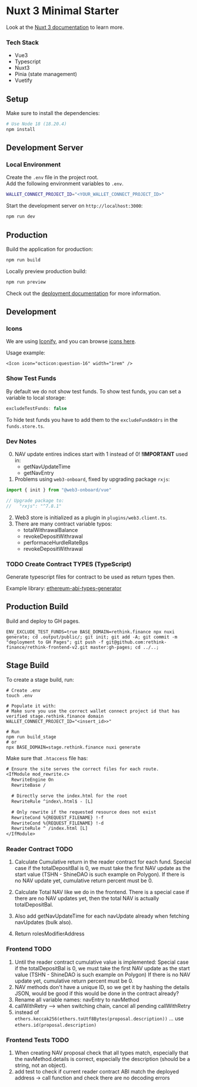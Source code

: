 # Nuxt 3 Minimal Starter

Look at the [Nuxt 3 documentation](https://nuxt.com/docs/getting-started/introduction) to learn more.


### Tech Stack
- Vue3
- Typescript
- Nuxt3
- Pinia (state management)
- Vuetify


## Setup

Make sure to install the dependencies:

```bash
# Use Node 18 (18.20.4)
npm install
```

## Development Server

### Local Environment
Create the `.env` file in the project root.\
Add the following environment variables to `.env`.
```bash
WALLET_CONNECT_PROJECT_ID="<YOUR_WALLET_CONNECT_PROJECT_ID>"
```

Start the development server on `http://localhost:3000`:
```bash
npm run dev
```

## Production

Build the application for production:

```bash
npm run build
```

Locally preview production build:

```bash
npm run preview
```

Check out the [deployment documentation](https://nuxt.com/docs/getting-started/deployment) for more information.


## Development
### Icons
We are using [Iconify](https://iconify.design/docs/), and you can browse [icons here](https://icon-sets.iconify.design/?keyword=oc).

Usage example:
```vue
<Icon icon="octicon:question-16" width="1rem" />
```
### Show Test Funds
By default we do not show test funds.
To show test funds, you can set a variable to local storage:
```js
excludeTestFunds: false
```
To hide test funds you have to add them to the `excludeFundAddrs` in the `funds.store.ts`.

### Dev Notes
0) NAV update entires indices start with 1 instead of 0! **!IMPORTANT**
   used in:
   - getNavUpdateTime
   - getNavEntry
1) Problems using `web3-onboard`, fixed by upgrading package `rxjs`:
```js
import { init } from "@web3-onboard/vue"

// Upgrade package to:
//   "rxjs": "^7.8.1"
```
2) Web3 store is initialized as a plugin in `plugins/web3.client.ts`.
3) There are many contract variable typos:
   - totalWithrawalBalance
   - revokeDepositWithrawal
   - performaceHurdleRateBps
   - revokeDepositWithrawal


### TODO Create Contract TYPES (TypeScript)
Generate typescript files for contract to be used as return types then.

Example library: 
[ethereum-abi-types-generator](https://www.npmjs.com/package/ethereum-abi-types-generator)

## Production Build
Build and deploy to GH pages.
```shell
ENV_EXCLUDE_TEST_FUNDS=true BASE_DOMAIN=rethink.finance npx nuxi generate; cd .output/public/; git init; git add -A; git commit -m "deployment to GH Pages"; git push -f git@github.com:rethink-finance/rethink-frontend-v2.git master:gh-pages; cd ../..;
```


## Stage Build
To create a stage build, run:
```shell
# Create .env
touch .env

# Populate it with:
# Make sure you use the correct wallet connect project id that has verified stage.rethink.finance domain
WALLET_CONNECT_PROJECT_ID="<insert_id>>"

# Run
npm run build_stage
# or
npx BASE_DOMAIN=stage.rethink.finance nuxi generate
```

Make sure that `.htaccess` file has:
```txt
# Ensure the site serves the correct files for each route.
<IfModule mod_rewrite.c>
  RewriteEngine On
  RewriteBase /

  # Directly serve the index.html for the root
  RewriteRule ^index\.html$ - [L]

  # Only rewrite if the requested resource does not exist
  RewriteCond %{REQUEST_FILENAME} !-f
  RewriteCond %{REQUEST_FILENAME} !-d
  RewriteRule ^ /index.html [L]
</IfModule>
```


### Reader Contract TODO

1) Calculate Cumulative return in the reader contract for each fund. Special case if the totalDepositBal is 0, we must
take the first NAV update as the start value (TSHN - ShineDAO is such example on Polygon).
If there is no NAV update yet, cumulative return percent must be 0.

2) Calculate Total NAV like we do in the frontend. There is a special case if there are no NAV
updates yet, then the total NAV is actually totalDepositBal.
3) Also add getNavUpdateTime for each navUpdate already when fetching navUpdates (bulk also).
4) Return rolesModifierAddress 


### Frontend TODO
1) Until the reader contract cumulative value is implemented:
   Special case if the totalDepositBal is 0, we must take
   the first NAV update as the start value (TSHN - ShineDAO is such example on Polygon)
   If there is no NAV update yet, cumulative return percent must be 0.
2) NAV methods don't have a unique ID, so we get it by hashing the details JSON, would be good if this would be 
done in the contract already?
3) Rename all variable names: navEntry to navMethod
4) callWithRetry --> when switching chain, cancel all pending callWithRetry
5) instead of `ethers.keccak256(ethers.toUtf8Bytes(proposal.description))` ... use `ethers.id(proposal.description)`

### Frontend Tests TODO
1) When creating NAV proposal check that all types match, especially that the navMethod.details is correct, especially
the description (should be a string, not an object).
2) add test to check if current reader contract ABI match the deployed address -> call function and check 
  there are no decoding errors
